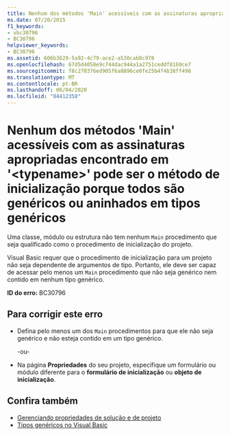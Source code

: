 ```yaml
---
title: Nenhum dos métodos 'Main' acessíveis com as assinaturas apropriadas encontrado em '<typename>' pode ser o método de inicialização porque todos são genéricos ou aninhados em tipos genéricos
ms.date: 07/20/2015
f1_keywords:
- vbc30796
- BC30796
helpviewer_keywords:
- BC30796
ms.assetid: 606b3629-5a92-4c79-ace2-a530cab8c978
ms.openlocfilehash: 67d5d4058e9c744dac944a1a2751ceddf8169ce7
ms.sourcegitcommit: f8c270376ed905f6a8896ce0fe25b4f4b38ff498
ms.translationtype: MT
ms.contentlocale: pt-BR
ms.lasthandoff: 06/04/2020
ms.locfileid: "84412358"
---
```

# <a name="none-of-the-accessible-main-methods-with-the-appropriate-signatures-found-in-typename-can-be-the-startup-method-since-they-are-either-generic-or-nested-in-generic-types"></a>Nenhum dos métodos 'Main' acessíveis com as assinaturas apropriadas encontrado em '\<typename>' pode ser o método de inicialização porque todos são genéricos ou aninhados em tipos genéricos
Uma classe, módulo ou estrutura não tem nenhum `Main` procedimento que seja qualificado como o procedimento de inicialização do projeto.  
  
 Visual Basic requer que o procedimento de inicialização para um projeto não seja dependente de argumentos de tipo. Portanto, ele deve ser capaz de acessar pelo menos um `Main` procedimento que não seja genérico nem contido em nenhum tipo genérico.  
  
 **ID do erro:** BC30796  
  
## <a name="to-correct-this-error"></a>Para corrigir este erro  
  
- Defina pelo menos um dos `Main` procedimentos para que ele não seja genérico e não esteja contido em um tipo genérico.  
  
     -ou-  
  
- Na página **Propriedades** do seu projeto, especifique um formulário ou módulo diferente para o **formulário de inicialização** ou **objeto de inicialização**.  
  
## <a name="see-also"></a>Confira também

- [Gerenciando propriedades de solução e de projeto](/visualstudio/ide/managing-project-and-solution-properties)
- [Tipos genéricos no Visual Basic](../programming-guide/language-features/data-types/generic-types.md)
